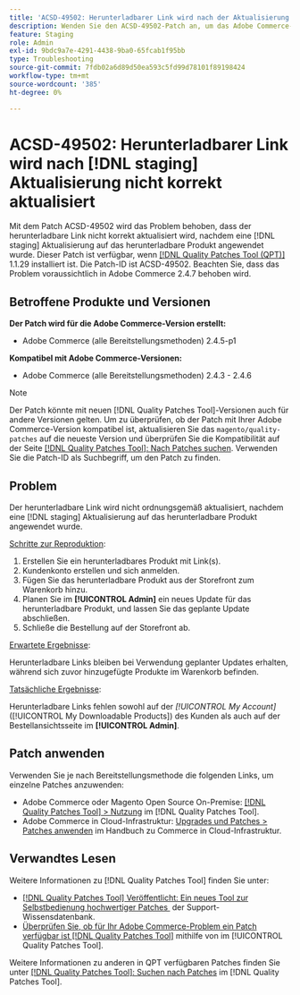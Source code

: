 ```yaml
---
title: 'ACSD-49502: Herunterladbarer Link wird nach der Aktualisierung  [!DNL staging]  aktualisiert'
description: Wenden Sie den ACSD-49502-Patch an, um das Adobe Commerce-Problem zu beheben, bei dem der herunterladbare Link nach der  [!DNL staging]  eines Updates auf das herunterladbare Produkt nicht korrekt aktualisiert wird.
feature: Staging
role: Admin
exl-id: 9bdc9a7e-4291-4438-9ba0-65fcab1f95bb
type: Troubleshooting
source-git-commit: 7fdb02a6d89d50ea593c5fd99d78101f89198424
workflow-type: tm+mt
source-wordcount: '385'
ht-degree: 0%

---
```


# ACSD-49502: Herunterladbarer Link wird nach [!DNL staging] Aktualisierung nicht korrekt aktualisiert

Mit dem Patch ACSD-49502 wird das Problem behoben, dass der herunterladbare Link nicht korrekt aktualisiert wird, nachdem eine [!DNL staging] Aktualisierung auf das herunterladbare Produkt angewendet wurde. Dieser Patch ist verfügbar, wenn [[!DNL Quality Patches Tool (QPT)]](https://experienceleague.adobe.com/de/docs/commerce-operations/tools/quality-patches-tool/quality-patches-tool-to-self-serve-quality-patches) 1.1.29 installiert ist. Die Patch-ID ist ACSD-49502. Beachten Sie, dass das Problem voraussichtlich in Adobe Commerce 2.4.7 behoben wird.

## Betroffene Produkte und Versionen

**Der Patch wird für die Adobe Commerce-Version erstellt:**

* Adobe Commerce (alle Bereitstellungsmethoden) 2.4.5-p1

**Kompatibel mit Adobe Commerce-Versionen:**

* Adobe Commerce (alle Bereitstellungsmethoden) 2.4.3 - 2.4.6

>[!NOTE]
>
>Der Patch könnte mit neuen [!DNL Quality Patches Tool]-Versionen auch für andere Versionen gelten. Um zu überprüfen, ob der Patch mit Ihrer Adobe Commerce-Version kompatibel ist, aktualisieren Sie das `magento/quality-patches` auf die neueste Version und überprüfen Sie die Kompatibilität auf der Seite [[!DNL Quality Patches Tool]: Nach Patches suchen](https://experienceleague.adobe.com/tools/commerce-quality-patches/index.html?lang=de). Verwenden Sie die Patch-ID als Suchbegriff, um den Patch zu finden.

## Problem

Der herunterladbare Link wird nicht ordnungsgemäß aktualisiert, nachdem eine [!DNL staging] Aktualisierung auf das herunterladbare Produkt angewendet wurde.

<u>Schritte zur Reproduktion</u>:

1. Erstellen Sie ein herunterladbares Produkt mit Link(s).
1. Kundenkonto erstellen und sich anmelden.
1. Fügen Sie das herunterladbare Produkt aus der Storefront zum Warenkorb hinzu.
1. Planen Sie im **[!UICONTROL Admin]** ein neues Update für das herunterladbare Produkt, und lassen Sie das geplante Update abschließen.
1. Schließe die Bestellung auf der Storefront ab.

<u>Erwartete Ergebnisse</u>:

Herunterladbare Links bleiben bei Verwendung geplanter Updates erhalten, während sich zuvor hinzugefügte Produkte im Warenkorb befinden.

<u>Tatsächliche Ergebnisse</u>:

Herunterladbare Links fehlen sowohl auf der *[!UICONTROL My Account]* ([!UICONTROL My Downloadable Products]) des Kunden als auch auf der Bestellansichtsseite im **[!UICONTROL Admin]**.

## Patch anwenden

Verwenden Sie je nach Bereitstellungsmethode die folgenden Links, um einzelne Patches anzuwenden:

* Adobe Commerce oder Magento Open Source On-Premise: [[!DNL Quality Patches Tool] > Nutzung](/help/tools/quality-patches-tool/usage.md) im [!DNL Quality Patches Tool].
* Adobe Commerce in Cloud-Infrastruktur: [Upgrades und Patches > Patches anwenden](https://experienceleague.adobe.com/docs/commerce-cloud-service/user-guide/develop/upgrade/apply-patches.html?lang=de) im Handbuch zu Commerce in Cloud-Infrastruktur.

## Verwandtes Lesen

Weitere Informationen zu [!DNL Quality Patches Tool] finden Sie unter:

* [[!DNL Quality Patches Tool] Veröffentlicht: Ein neues Tool zur Selbstbedienung hochwertiger Patches &#x200B;](https://experienceleague.adobe.com/de/docs/commerce-operations/tools/quality-patches-tool/quality-patches-tool-to-self-serve-quality-patches) der Support-Wissensdatenbank.
* [Überprüfen Sie, ob für Ihr Adobe Commerce-Problem ein Patch verfügbar ist [!DNL Quality Patches Tool]](/help/tools/quality-patches-tool/patches-available-in-qpt/check-patch-for-magento-issue-with-magento-quality-patches.md) mithilfe von im [!UICONTROL Quality Patches Tool].


Weitere Informationen zu anderen in QPT verfügbaren Patches finden Sie unter [[!DNL Quality Patches Tool]: Suchen nach Patches](https://experienceleague.adobe.com/tools/commerce-quality-patches/index.html?lang=de) im [!DNL Quality Patches Tool].
